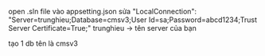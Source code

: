 open .sln file
vào appsetting.json sửa  "LocalConnection": "Server=trunghieu;Database=cmsv3;User Id=sa;Password=abcd1234;Trust Server Certificate=True;"
trunghieu -> tên server của bạn

tạo 1 db tên là cmsv3
